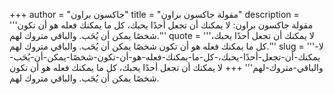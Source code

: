 +++
author = "جاكسون براون"
title = "مقولة جاكسون براون"
description = '''مقولة جاكسون براون: لا يمكنك أن تجعل أحدًا يحبك، كل ما يمكنك فعله هو أن تكون شخصًا يمكن أن يُحَب. والباقي متروك لهم.'''
quote = '''لا يمكنك أن تجعل أحدًا يحبك، كل ما يمكنك فعله هو أن تكون شخصًا يمكن أن يُحَب. والباقي متروك لهم.'''
slug = '''لا-يمكنك-أن-تجعل-أحدًا-يحبك،-كل-ما-يمكنك-فعله-هو-أن-تكون-شخصًا-يمكن-أن-يُحَب-والباقي-متروك-لهم'''
+++
لا يمكنك أن تجعل أحدًا يحبك، كل ما يمكنك فعله هو أن تكون شخصًا يمكن أن يُحَب. والباقي متروك لهم.
